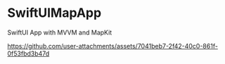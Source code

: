 # SwiftUIMapApp

SwiftUI App with MVVM and MapKit

https://github.com/user-attachments/assets/7041beb7-2f42-40c0-861f-0f53fbd3b47d

